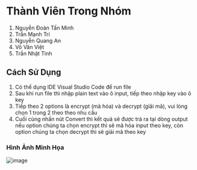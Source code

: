 # Thành Viên Trong Nhóm
1. Nguyễn Đoàn Tấn Minh
2. Trần Mạnh Trí
3. Nguyễn Quang An
4. Võ Văn Việt
5. Trần Nhật Tình

## Cách Sử Dụng
1. Có thể dụng IDE Visual Studio Code để run file
2. Sau khi run file thì nhập plain text vào ô input, tiếp theo nhập key vào ô key
4. Tiếp theo 2 options là encrypt (mã hóa) và decrypt (giãi mã), vui lòng chọn 1 trong 2 theo theo nhu cầu
5. Cuối cùng nhấn nút Convert thì kết quả sẽ được trả ra tại dòng output nếu option chúng ta chọn encrypt thì sẽ mã hóa input theo key, còn option chúng ta chọn decrypt thì sẽ giải mã theo key

### Hình Ảnh Minh Họa
![image](https://github.com/Jinbaomin/PlayFair/assets/86481885/017a4b7e-f3b3-4e00-a795-cd932da98f5f)


